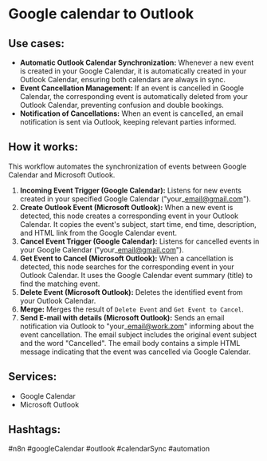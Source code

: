 # Google calendar to Outlook

## Use cases:

- **Automatic Outlook Calendar Synchronization:**  Whenever a new event is created in your Google Calendar, it is automatically created in your Outlook Calendar, ensuring both calendars are always in sync.
- **Event Cancellation Management:** If an event is cancelled in Google Calendar, the corresponding event is automatically deleted from your Outlook Calendar, preventing confusion and double bookings.
- **Notification of Cancellations:** When an event is cancelled, an email notification is sent via Outlook, keeping relevant parties informed.

## How it works:

This workflow automates the synchronization of events between Google Calendar and Microsoft Outlook.

1.  **Incoming Event Trigger (Google Calendar):**  Listens for new events created in your specified Google Calendar ("your\_email@gmail.com").
2.  **Create Outlook Event (Microsoft Outlook):** When a new event is detected, this node creates a corresponding event in your Outlook Calendar. It copies the event's subject, start time, end time, description, and HTML link from the Google Calendar event.
3.  **Cancel Event Trigger (Google Calendar):**  Listens for cancelled events in your Google Calendar ("your\_email@gmail.com").
4.  **Get Event to Cancel (Microsoft Outlook):** When a cancellation is detected, this node searches for the corresponding event in your Outlook Calendar. It uses the Google Calendar event summary (title) to find the matching event.
5.  **Delete Event (Microsoft Outlook):**  Deletes the identified event from your Outlook Calendar.
6.  **Merge:** Merges the result of `Delete Event` and `Get Event to Cancel`.
7.  **Send E-mail with details (Microsoft Outlook):** Sends an email notification via Outlook to "your\_email@work.zom" informing about the event cancellation. The email subject includes the original event subject and the word "Cancelled". The email body contains a simple HTML message indicating that the event was cancelled via Google Calendar.

## Services:

-   Google Calendar
-   Microsoft Outlook

## Hashtags:

#n8n #googleCalendar #outlook #calendarSync #automation
